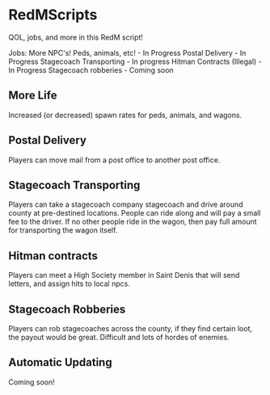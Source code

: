 # RedMScripts
QOL, jobs, and more in this RedM script!

Jobs:
More NPC's! Peds, animals, etc! - In Progress
Postal Delivery - In Progress
Stagecoach Transporting - In progress
Hitman Contracts (Illegal) - In Progress
Stagecoach robberies - Coming soon

## More Life
Increased (or decreased) spawn rates for peds, animals, and wagons. 
## Postal Delivery
Players can move mail from a post office to another post office.
## Stagecoach Transporting
Players can take a stagecoach company stagecoach and drive around county at pre-destined locations. People can ride along and will pay a small fee to the driver. If no other people ride in the wagon, then pay full amount for transporting the wagon itself.

## Hitman contracts
Players can meet a High Society member in Saint Denis that will send letters, and assign hits to local npcs.

## Stagecoach Robberies
Players can rob stagecoaches across the county, if they find certain loot, the payout would be great. Difficult and lots of hordes of enemies.

## Automatic Updating
Coming soon!
